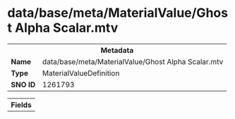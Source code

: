 <h1>data/base/meta/MaterialValue/Ghost Alpha Scalar.mtv</h1><table><tr><th colspan="100%">Metadata</th></tr><tr><td><b>Name</b></td><td>data/base/meta/MaterialValue/Ghost Alpha Scalar.mtv</td></tr><tr><td><b>Type</b></td><td>MaterialValueDefinition</td></tr><tr><td><b>SNO ID</b></td><td>1261793</td></tr></table>

<table><tr><th colspan="100%">Fields</th></tr></table>

